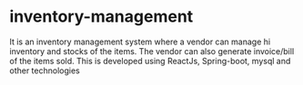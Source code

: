 # inventory-management
It is an inventory management system where a vendor can manage hi inventory and stocks of the items. The vendor can also generate invoice/bill of the items sold. This is developed using ReactJs, Spring-boot, mysql and other technologies
